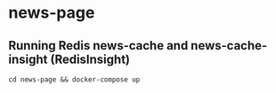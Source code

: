 # news-page

## Running Redis news-cache and news-cache-insight (RedisInsight)

`cd news-page && docker-compose up`
